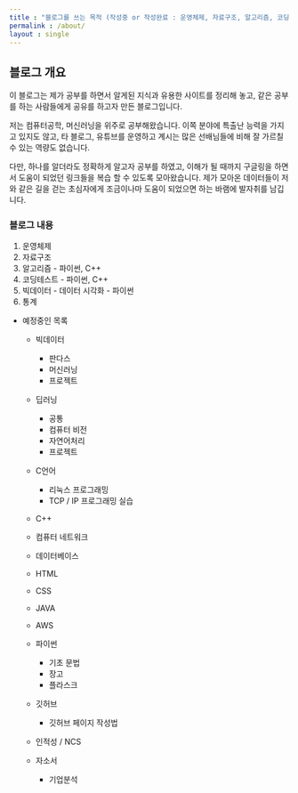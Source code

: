 ```yaml
---
title : "블로그를 쓰는 목적 (작성중 or 작성완료 : 운영체제, 자료구조, 알고리즘, 코딩테스트, 빅데이터, 통계)"
permalink : /about/
layout : single
---
```


## 블로그 개요

이 블로그는 제가 공부를 하면서 알게된 지식과 유용한 사이트를 정리해 놓고, 같은 공부를 하는 사람들에게 공유를 하고자 만든 블로그입니다.

저는 컴퓨터공학, 머신러닝을 위주로 공부해왔습니다. 이쪽 분야에 특출난 능력을 가지고 있지도 않고, 타 블로그, 유튜브를 운영하고 계시는 많은 선배님들에 비해 잘 가르칠 수 있는 역량도 없습니다. 

다만, 하나를 알더라도 정확하게 알고자 공부를 하였고, 이해가 될 때까지 구글링을 하면서 도움이 되었던 링크들을 복습 할 수 있도록 모아왔습니다. 제가 모아온 데이터들이 저와 같은 길을 걷는 초심자에게 조금이나마 도움이 되었으면 하는 바램에 발자취를 남깁니다. 

### 블로그 내용

1. 운영체제
2. 자료구조
3. 알고리즘 - 파이썬, C++
4. 코딩테스트 - 파이썬, C++
5. 빅데이터 - 데이터 시각화 - 파이썬
6. 통계

- 예정중인 목록

    - 빅데이터
        - 판다스
        - 머신러닝
        - 프로젝트
    - 딥러닝
        - 공통
        - 컴퓨터 비전
        - 자연어처리
        - 프로젝트
    
    - C언어
        - 리눅스 프로그래밍
        - TCP / IP 프로그래밍 실습

    - C++
    - 컴퓨터 네트워크
    - 데이터베이스
    - HTML
    - CSS
    - JAVA
    - AWS
    - 파이썬
        - 기초 문법
        - 장고
        - 플라스크

    - 깃허브
        - 깃허브 페이지 작성법
    
    - 인적성 / NCS

    - 자소서
        - 기업분석

<!-- 5. 파이썬 - 빅데이터 - 머신러닝
6. 파이썬 - 딥러닝 - 기초
7. 파이썬 - 딥러닝 - 컴퓨터 비전
8. 파이썬 - 딥러닝 - 자연어처리
9. 파이썬 - 빅데이터 - 프로젝트
10. 파이썬 - 딥러닝 - 프로젝트 --> 

